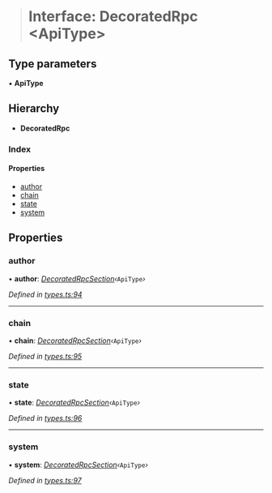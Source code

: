 > # Interface: DecoratedRpc <**ApiType**>

## Type parameters

▪ **ApiType**

## Hierarchy

* **DecoratedRpc**

### Index

#### Properties

* [author](_types_.decoratedrpc.md#author)
* [chain](_types_.decoratedrpc.md#chain)
* [state](_types_.decoratedrpc.md#state)
* [system](_types_.decoratedrpc.md#system)

## Properties

###  author

• **author**: *[DecoratedRpcSection](_types_.decoratedrpcsection.md)‹*`ApiType`*›*

*Defined in [types.ts:94](https://github.com/polkadot-js/api/blob/b77b3db/packages/api/src/types.ts#L94)*

___

###  chain

• **chain**: *[DecoratedRpcSection](_types_.decoratedrpcsection.md)‹*`ApiType`*›*

*Defined in [types.ts:95](https://github.com/polkadot-js/api/blob/b77b3db/packages/api/src/types.ts#L95)*

___

###  state

• **state**: *[DecoratedRpcSection](_types_.decoratedrpcsection.md)‹*`ApiType`*›*

*Defined in [types.ts:96](https://github.com/polkadot-js/api/blob/b77b3db/packages/api/src/types.ts#L96)*

___

###  system

• **system**: *[DecoratedRpcSection](_types_.decoratedrpcsection.md)‹*`ApiType`*›*

*Defined in [types.ts:97](https://github.com/polkadot-js/api/blob/b77b3db/packages/api/src/types.ts#L97)*